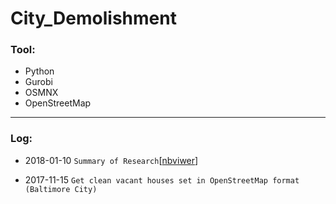 # City_Demolishment


### Tool:

* Python
* Gurobi
* OSMNX
* OpenStreetMap

***

### Log:
*  2018-01-10 `Summary of Research`[[nbviwer](http://nbviewer.jupyter.org/github/LennyFan/City_Demolishment_Research/blob/master/WorkLog/%5B01%5DSummary.ipynb)] 

*  2017-11-15 `Get clean vacant houses set in OpenStreetMap format (Baltimore City)`


   
